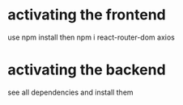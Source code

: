 # activating the frontend
use npm install then npm i react-router-dom axios

# activating the backend 
see all dependencies and install them
